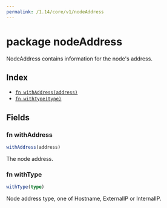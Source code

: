 ```yaml
---
permalink: /1.14/core/v1/nodeAddress
---
```


# package nodeAddress

NodeAddress contains information for the node's address.

## Index

* [`fn withAddress(address)`](#fn-withaddress)
* [`fn withType(type)`](#fn-withtype)

## Fields

### fn withAddress

```ts
withAddress(address)
```

The node address.

### fn withType

```ts
withType(type)
```

Node address type, one of Hostname, ExternalIP or InternalIP.